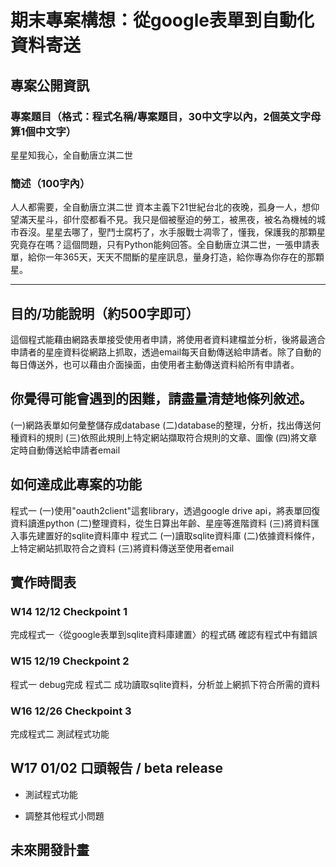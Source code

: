 期末專案構想：從google表單到自動化資料寄送
===================

## 專案公開資訊

### 專案題目（格式：程式名稱/專案題目，30中文字以內，2個英文字母算1個中文字）
星星知我心，全自動唐立淇二世

### 簡述（100字內）

人人都需要，全自動唐立淇二世
資本主義下21世紀台北的夜晚，孤身一人，想仰望滿天星斗，卻什麼都看不見。我只是個被壓迫的勞工，被黑夜，被名為機械的城市吞沒。星星去哪了，聖鬥士腐朽了，水手服戰士凋零了，懂我，保護我的那顆星究竟存在嗎？這個問題，只有Python能夠回答。全自動唐立淇二世，一張申請表單，給你一年365天，天天不間斷的星座訊息，量身打造，給你專為你存在的那顆星。

---

## 目的/功能說明（約500字即可）

這個程式能藉由網路表單接受使用者申請，將使用者資料建檔並分析，後將最適合申請者的星座資料從網路上抓取，透過email每天自動傳送給申請者。除了自動的每日傳送外，也可以藉由介面操面，由使用者主動傳送資料給所有申請者。

## 你覺得可能會遇到的困難，請盡量清楚地條列敘述。
(一)網路表單如何彙整儲存成database
(二)database的整理，分析，找出傳送何種資料的規則
(三)依照此規則上特定網站擷取符合規則的文章、圖像
(四)將文章定時自動傳送給申請者email

## 如何達成此專案的功能
程式一
(一)使用"oauth2client"這套library，透過google drive api，將表單回復資料讀進python
(二)整理資料，從生日算出年齡、星座等進階資料
(三)將資料匯入事先建置好的sqlite資料庫中
程式二
(一)讀取sqlite資料庫
(二)依據資料條件，上特定網站抓取符合之資料
(三)將資料傳送至使用者email

## 實作時間表

### W14 12/12  Checkpoint 1

完成程式一〈從google表單到sqlite資料庫建置〉的程式碼
確認有程式中有錯誤


### W15 12/19  Checkpoint 2

程式一 debug完成
程式二 成功讀取sqlite資料，分析並上網抓下符合所需的資料

### W16 12/26  Checkpoint 3

完成程式二
測試程式功能

## W17 01/02  口頭報告 / beta release

* 測試程式功能

* 調整其他程式小問題

## 未來開發計畫



